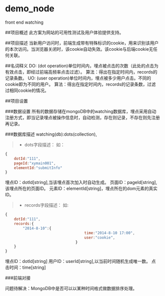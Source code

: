 demo_node
=========

front end watching

##项目概述
此方案为网站的可用性测试及用户体验提供支持。

##项目描述
当新用户访问时，前端生成带有特殊标识的cookie，用来识别该用户的本次访问。当浏览器关闭时，该cookie自动失效。该cookie与后端cookie无任何关联。

##名词释义
DO: (dot operation)单位时间内，埋点被点击的次数（此处的点击为有效点击，即经过前端高频率点击过滤）。
		算法：得出在指定时间内，records的记录条数。
UO: (user operation)单位时间内，埋点被多少用户点击。不同的cookie即为不同的用户。
		算法：得出在指定时间内，records的记录条数，过滤过相同cookie的情况。

##项目设置

###数据设置
所有的数据存储在mongoDB中的watching数据库，埋点采用自动注册方式，即当记录埋点被操作信息时，自动检测，存在则记录，不存在则先注册再记录。

###数据库描述
watching(db):dots(collection),
> * dots字段描述：
如：
```javascript
{
	dotId:"111",
	pageId:"xymain001",
	elementId:"submitInfo"
}
```
埋点ID：dotId[string],当该埋点首次加入时自动生成。
页面ID：pageId[string],该埋点所在的页面ID。
元素ID：elementId[string]，埋点所在的dom元素的真实ID。

> * records字段描述：
如:
```javascript
{
	dotId:"111",
	records:{
		"2014-8-10":{
									time:"2014-8-10 17:00",
									user:"cookie",
								}
	}
}
```
埋点ID：dotId[string]
用户ID：userId[string],以当前时间随机生成唯一数。
点击时间：time[string]

###前端对接



问题待解决：MongoDB中是否可以以某种时间格式做数据排序处理。